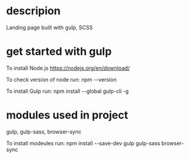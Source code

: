 # descripion
Landing page built with gulp, SCSS

# get started with gulp

To install Node.js
https://nodejs.org/en/download/

To check version of node run: 
npm --version

To install Gulp run: 
npm install --global gulp-cli -g

# modules used in project

gulp, gulp-sass, browser-sync

To install modeules run: 
npm install --save-dev gulp gulp-sass browser-sync

